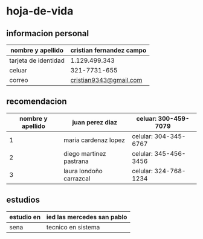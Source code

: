 # hoja-de-vida
## informacion personal 

|     nombre y apellido           |cristian fernandez campo                  |  
|----------------|-------------------------------|
|tarjeta de identidad|1.129.499.343            |   
|celuar         | 321-7731-655          |            
| correo        |cristian9343@gmail.com  |
## recomendacion

|       nombre   y apellido     |     juan perez diaz             |     celuar: 300-459-7079                  | 
|----------------|-------------------------------|-----------------------------|
|1|maria cardenaz lopez           |celular:  304-345-6767            |
|2     |diego martinez pastrana           |celular: 345-456-3456        |
|3 |laura londoño carrazcal |celular: 324-768-1234 |

## estudios 

 |estudio en  | ied las mercedes san pablo |
  |--------- |-------------------------- |
   |sena   | tecnico en sistema          |
   
  
    
